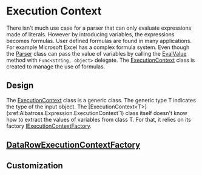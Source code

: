 # Execution Context
There isn't much use case for a parser that can only evaluate expressions made of literals.  However by introducing variables, the expressions becomes formulas.  User defined formulas are found in many applications.  For example Microsoft Excel has a complex formula system.  Even though the [Parser](xref:Albatross.Expression.Parser) class can pass the value of variables by calling the [EvalValue](xref:Albatross.Expression.Tokens.IToken.EvalValue(System.Func{System.String,System.Object})) method with `Func<string, object>` delegate.  The [ExecutionContext<T>](xref:Albatross.Expression.ExecutionContext`1) class is created to manage the use of formulas.

## Design
The [ExecutionContext<T>](xref:Albatross.Expression.ExecutionContext`1) class is a generic class.  The generic type T indicates the type of the input object.  The [ExecutionContext<T>](xref:Albatross.Expression.ExecutionContext`1) class itself doesn't know how to extract the values of variables from class T.  For that, it relies on its factory [IExecutionContextFactory<T>](xref:Albatross.Expression.IExecutionContextFactory`1).

## [DataRowExecutionContextFactory](xref:Albatross.Expression.DataRowExecutionContextFactory)

## Customization